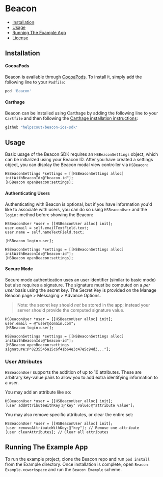 # Beacon

- [Installation](#installation)
- [Usage](#usage)
- [Running The Example App](#running-the-example-app)
- [License](#license)

## Installation

#### CocoaPods

Beacon is available through [CocoaPods](http://cocoapods.org). To install it, simply add the following line to your `Podfile`:

```ruby
pod 'Beacon'
```

#### Carthage

Beacon can be installed using Carthage by adding the following line to your `Cartfile` and then following the [Carthage installation instructions](https://github.com/Carthage/Carthage#adding-frameworks-to-an-application):

```ruby
github "helpscout/beacon-ios-sdk"
```

## Usage

Basic usage of the Beacon SDK requires an `HSBeaconSettings` object, which can be initialized using your Beacon ID. After you have created a settings object, you can display the Beacon modal view controller via `HSBeacon`:

```objc
HSBeaconSettings *settings = [[HSBeaconSettings alloc] initWithBeaconId:@"beacon-id"];
[HSBeacon openBeacon:settings];
```

#### Authenticating Users

Authenticating with Beacon is optional, but if you have information you'd like
to associate with users, you can do so using `HSBeaconUser` and the `login:`
method before showing the Beacon:

```objc
HSBeaconUser *user = [[HSBeaconUser alloc] init];
user.email = self.emailTextField.text;
user.name = self.nameTextField.text;

[HSBeacon login:user];

HSBeaconSettings *settings = [[HSBeaconSettings alloc] initWithBeaconId:@"beacon-id"];
[HSBeacon openBeacon:settings];
```

#### Secure Mode

Secure mode authentication uses an user identifier (similar to basic mode) but also requires a signature. The signature must be computed on a *per user* basis using the secret key. The Secret Key is provided on the Manage Beacon page > Messaging > Advance Options.

> Note: the secret key should *not* be stored in the app; instead your server should provide the computed signature value.  

```objc
HSBeaconUser *user = [[HSBeaconUser alloc] init];
user.email = @"user@domain.com";
[HSBeacon login:user];

HSBeaconSettings *settings = [[HSBeaconSettings alloc] initWithBeaconId:@"beacon-id"];
[HSBeacon openBeacon:settings signature:@"8235545a15c6f41b64e3c47e5c94d3..."];
```

### User Attributes

`HSBeaconUser` supports the addition of up to 10 attributes. These are arbitrary key-value pairs to allow you to add extra identifying information to a user.

You may add an attribute like so:

```objc
HSBeaconUser *user = [[HSBeaconUser alloc] init];
[user addAttributeWithKey:@"key" value:@"attribute value"];
```

You may also remove specific attributes, or clear the entire set:

```objc
HSBeaconUser *user = [[HSBeaconUser alloc] init];
[user removeAttributeWithKey:@"key"]; // Remove one attribute
[user clearAttributes]; // Clear all attributes
```

## Running The Example App

To run the example project, clone the Beacon repo and run `pod install` from the Example directory. Once installation is complete, open `Beacon Example.xcworkspace` and run the `Beacon Example` scheme.

